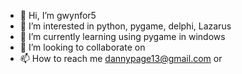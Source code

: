 - 👋 Hi, I’m gwynfor5
- 👀 I’m interested in python, pygame, delphi, Lazarus
- 🌱 I’m currently learning using pygame in windows
- 💞️ I’m looking to collaborate on 
- 📫 How to reach me dannypage13@gmail.com or 

<!---
gwynfor5/gwynfor5 is a ✨ special ✨ repository because its `README.md` (this file) appears on your GitHub profile.
You can click the Preview link to take a look at your changes.
--->
